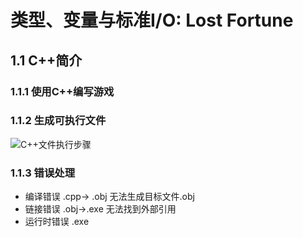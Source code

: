 # 类型、变量与标准I/O: Lost Fortune
## 1.1 C++简介
### 1.1.1 使用C++编写游戏
### 1.1.2 生成可执行文件
![C++文件执行步骤](https://oscimg.oschina.net/oscnet/786f4119d020937b023dfe71fa828c1cb70.jpg)

### 1.1.3 错误处理
* 编译错误 .cpp-> .obj  无法生成目标文件.obj
* 链接错误 .obj->.exe  无法找到外部引用
* 运行时错误 .exe 


